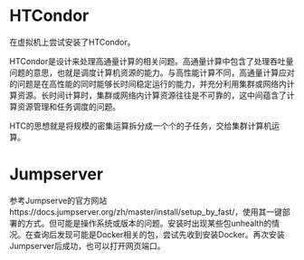 # HTCondor

在虚拟机上尝试安装了HTCondor。

HTCondor是设计来处理高通量计算的相关问题。高通量计算中包含了处理吞吐量问题的意思，也就是调度计算机资源的能力。与高性能计算不同，高通量计算应对的问题是在高性能的同时能够长时间稳定运行的能力，并充分利用集群或网络内计算资源。长时间计算时，集群或网络内计算资源往往是不可靠的，这中间蕴含了计算资源管理和任务调度的问题。

HTC的思想就是将规模的密集运算拆分成一个个的子任务，交给集群计算机运算。

# Jumpserver

参考Jumpserve的官方网站https://docs.jumpserver.org/zh/master/install/setup_by_fast/，使用其一键部署的方式。但可能是操作系统或版本的问题。安装时出现某些包unhealth的情况。在查询后发现可能是Docker相关的包，尝试先收到安装Docker。再次安装Jumpserver后成功，也可以打开网页端口。

